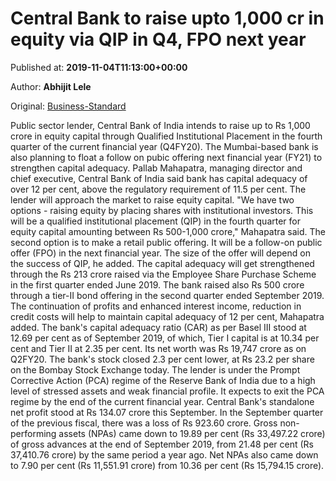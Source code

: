 
# Central Bank to raise upto 1,000 cr in equity via QIP in Q4, FPO next year

Published at: **2019-11-04T11:13:00+00:00**

Author: **Abhijit Lele**

Original: [Business-Standard](https://www.business-standard.com/article/finance/central-bank-to-raise-upto-1-000-cr-in-equity-via-qip-in-q4-fpo-next-year-119110400959_1.html)

Public sector lender, Central Bank of India intends to raise up to Rs 1,000 crore in equity capital through Qualified Institutional Placement in the fourth quarter of the current financial year (Q4FY20). The Mumbai-based bank is also planning to float a follow on pubic offering next financial year (FY21) to strengthen capital adequacy.
Pallab Mahapatra, managing director and chief executive, Central Bank of India said bank has capital adequacy of over 12 per cent, above the regulatory requirement of 11.5 per cent.
The lender will approach the market to raise equity capital. "We have two options - raising equity by placing shares with institutional investors. This will be a qualified institutional placement (QIP) in the fourth quarter for equity capital amounting between Rs 500-1,000 crore," Mahapatra said.
The second option is to make a retail public offering. It will be a follow-on public offer (FPO) in the next financial year. The size of the offer will depend on the success of QIP, he added.
The capital adequacy will get strengthened through the Rs 213 crore raised via the Employee Share Purchase Scheme in the first quarter ended June 2019. The bank raised also Rs 500 crore through a tier-II bond offering in the second quarter ended September 2019. The continuation of profits and enhanced interest income, reduction in credit costs will help to maintain capital adequacy of 12 per cent, Mahapatra added.
The bank's capital adequacy ratio (CAR) as per Basel III stood at 12.69 per cent as of September 2019, of which, Tier I capital is at 10.34 per cent and Tier II at 2.35 per cent. Its net worth was Rs 19,747 crore as on Q2FY20. The bank's stock closed 2.3 per cent lower, at Rs 23.2 per share on the Bombay Stock Exchange today.
The lender is under the Prompt Corrective Action (PCA) regime of the Reserve Bank of India due to a high level of stressed assets and weak financial profile. It expects to exit the PCA regime by the end of the current financial year.
Central Bank's standalone net profit stood at Rs 134.07 crore this September. In the September quarter of the previous fiscal, there was a loss of Rs 923.60 crore.
Gross non-performing assets (NPAs) came down to 19.89 per cent (Rs 33,497.22 crore) of gross advances at the end of September 2019, from 21.48 per cent (Rs 37,410.76 crore) by the same period a year ago. Net NPAs also came down to 7.90 per cent (Rs 11,551.91 crore) from 10.36 per cent (Rs 15,794.15 crore).

